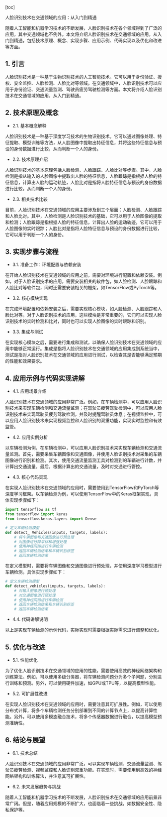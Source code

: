 
[toc]                    
                
                
人脸识别技术在交通领域的应用：从入门到精通

随着人工智能和机器学习技术的不断发展，人脸识别技术在各个领域得到了广泛的应用，其中交通领域也不例外。本文将介绍人脸识别技术在交通领域的应用，从入门到精通，包括技术原理、概念、实现步骤、应用示例、代码实现以及优化和改进等方面。

## 1. 引言

人脸识别技术是一种基于生物识别技术的人工智能技术。它可以用于身份验证、授权、安全监控、人脸检测、人脸比对等领域。在交通领域中，人脸识别技术可以应用于身份验证、交通流量监测、驾驶员疲劳驾驶检测等方面。本文将介绍人脸识别技术在交通领域的应用，从入门到精通。

## 2. 技术原理及概念

- 2.1. 基本概念解释

人脸识别技术是一种基于深度学习技术的生物识别技术。它可以通过图像处理、特征提取、模型训练等方法，从人脸图像中提取出特征信息，并将这些特征信息与预设的身份数据进行比较，从而判断一个人的身份。

- 2.2. 技术原理介绍

人脸识别技术的基本原理包括人脸检测、人脸跟踪、人脸比对等步骤。其中，人脸检测是指从输入的人脸图像中提取出人脸的特征信息，人脸跟踪是指根据人脸的特征信息，计算出人脸的运动轨迹，人脸比对是指将人脸特征信息与预设的身份数据进行比较，从而判断一个人的身份。

- 2.3. 相关技术比较

目前，人脸识别技术在交通领域的应用主要涉及到三个层面：人脸检测、人脸跟踪和人脸比对。其中，人脸检测是人脸识别技术的基础，它可以用于人脸图像的提取和检测；人脸跟踪是指根据人脸的特征信息，计算出人脸的运动轨迹，它可以用于人脸图像的实时跟踪；人脸比对是指将人脸特征信息与预设的身份数据进行比较，它可以用于判断一个人的身份。

## 3. 实现步骤与流程

- 3.1. 准备工作：环境配置与依赖安装

在开始人脸识别技术在交通领域的应用之前，需要对环境进行配置和依赖安装。例如，对于人脸识别技术的应用，需要安装相关的软件包，如人脸检测、人脸跟踪和人脸比对等软件包，同时还需要安装相关的框架，如TensorFlow或PyTorch等。

- 3.2. 核心模块实现

在完成环境配置和依赖安装之后，需要实现核心模块，如人脸检测、人脸跟踪和人脸比对等。对于人脸识别技术的应用，这些模块是非常重要的，它们可以实现人脸识别技术的实时检测和比对，同时也可以实现人脸图像的实时跟踪和识别。

- 3.3. 集成与测试

在实现核心模块之后，需要进行集成和测试，以确保人脸识别技术在交通领域的应用中能够正常运行。集成是指将人脸识别技术在交通领域的应用集成到系统当中，测试是指对人脸识别技术在交通领域的应用进行测试，以检查其是否能够满足预期的性能和效果要求。

## 4. 应用示例与代码实现讲解

- 4.1. 应用场景介绍

人脸识别技术在交通领域的应用非常广泛。例如，在车辆检测中，可以应用人脸识别技术来实现车辆检测和交通流量监测；在驾驶员疲劳驾驶检测中，可以应用人脸识别技术来实现驾驶员疲劳驾驶检测，并及时提醒驾驶员休息；在视频监控中，可以应用人脸识别技术来实现视频监控和人脸识别的双重功能，实现实时监控和有效监管。

- 4.2. 应用实例分析

以车辆检测为例，在车辆检测中，可以应用人脸识别技术来实现车辆检测和交通流量监测。首先，需要采集车辆图像和交通图像，并使用人脸识别技术对采集的车辆图像进行识别和检测。其次，使用交通流量监测工具对检测到的车辆进行计数，并计算出交通流量。最后，根据计算出的交通流量，及时对交通进行管控。

- 4.3. 核心代码实现

在实现人脸识别技术在交通领域的应用时，需要使用到TensorFlow和PyTorch等深度学习框架。以车辆检测为例，可以使用TensorFlow中的Keras框架实现，具体实现步骤如下：

```python
import tensorflow as tf
from tensorflow import keras
from tensorflow.keras.layers import Dense

# 定义车辆检测模型
def detect_ Vehicles(inputs, targets, labels):
    # 将车辆图像和交通图像进行预处理
    # 对图像进行降采样和增强处理
    # 使用神经网络进行车辆检测
    # 返回车辆检测结果和车辆识别标签
    # 返回车辆检测结果
```

在定义模型时，需要将车辆图像和交通图像进行预处理，并使用深度学习模型进行车辆检测。具体实现步骤如下：

```python
# 定义车辆检测模型
def detect_vehicles(inputs, targets, labels):
    # 对输入图像进行预处理
    # 对交通图像进行预处理
    # 使用神经网络进行车辆检测
    # 返回车辆检测结果和车辆识别标签
    # 返回车辆检测结果
```

- 4.4. 代码讲解说明

以上是实现车辆检测的示例代码，实际实现时需要根据实际需求进行调整和优化。

## 5. 优化与改进

- 5.1. 性能优化

为了优化人脸识别技术在交通领域的应用的性能，需要使用高效的神经网络架构和训练算法。例如，可以使用多级分类器，将车辆检测问题分为多个子问题，分别进行训练和预测。另外，可以使用硬件加速，如GPU或TPU等，以提高模型性能。

- 5.2. 可扩展性改进

在实现人脸识别技术在交通领域的应用时，需要注意其可扩展性。例如，可以使用分布式计算，将多个车辆检测任务分别部署到不同的计算节点上，以提高计算性能。另外，可以使用多模态融合技术，将多个传感器数据进行融合，以提高模型预测准确性。

## 6. 结论与展望

- 6.1. 技术总结

人脸识别技术在交通领域的应用非常广泛，可以实现车辆检测、交通流量监测、驾驶员疲劳检测、视频监控和人脸识别双重功能。在实现时，需要使用到高效的神经网络架构和训练算法，并注意其可扩展性。

- 6.2. 未来发展趋势与挑战

随着人工智能和机器学习技术的不断发展，人脸识别技术在交通领域的应用前景非常广阔。但是，随着应用规模的不断扩大，也面临着一些挑战，如数据安全性、隐私保护等。

